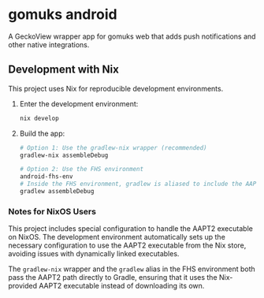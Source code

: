 # gomuks android
A GeckoView wrapper app for gomuks web that adds push notifications and other
native integrations.

## Development with Nix

This project uses Nix for reproducible development environments.

1. Enter the development environment:
   ```bash
   nix develop
   ```

2. Build the app:
   ```bash
   # Option 1: Use the gradlew-nix wrapper (recommended)
   gradlew-nix assembleDebug

   # Option 2: Use the FHS environment
   android-fhs-env
   # Inside the FHS environment, gradlew is aliased to include the AAPT2 path
   gradlew assembleDebug
   ```

### Notes for NixOS Users

This project includes special configuration to handle the AAPT2 executable on NixOS. The development environment automatically sets up the necessary configuration to use the AAPT2 executable from the Nix store, avoiding issues with dynamically linked executables.

The `gradlew-nix` wrapper and the `gradlew` alias in the FHS environment both pass the AAPT2 path directly to Gradle, ensuring that it uses the Nix-provided AAPT2 executable instead of downloading its own.
